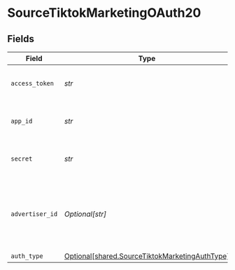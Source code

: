 # SourceTiktokMarketingOAuth20


## Fields

| Field                                                                                                  | Type                                                                                                   | Required                                                                                               | Description                                                                                            |
| ------------------------------------------------------------------------------------------------------ | ------------------------------------------------------------------------------------------------------ | ------------------------------------------------------------------------------------------------------ | ------------------------------------------------------------------------------------------------------ |
| `access_token`                                                                                         | *str*                                                                                                  | :heavy_check_mark:                                                                                     | Long-term Authorized Access Token.                                                                     |
| `app_id`                                                                                               | *str*                                                                                                  | :heavy_check_mark:                                                                                     | The Developer Application App ID.                                                                      |
| `secret`                                                                                               | *str*                                                                                                  | :heavy_check_mark:                                                                                     | The Developer Application Secret.                                                                      |
| `advertiser_id`                                                                                        | *Optional[str]*                                                                                        | :heavy_minus_sign:                                                                                     | The Advertiser ID to filter reports and streams. Let this empty to retrieve all.                       |
| `auth_type`                                                                                            | [Optional[shared.SourceTiktokMarketingAuthType]](../../models/shared/sourcetiktokmarketingauthtype.md) | :heavy_minus_sign:                                                                                     | N/A                                                                                                    |